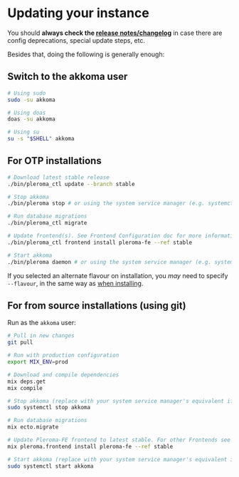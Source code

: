 # Updating your instance

You should **always check the [release notes/changelog](https://akkoma.dev/AkkomaGang/akkoma/src/branch/stable/CHANGELOG.md)** in case there are config deprecations, special update steps, etc.

Besides that, doing the following is generally enough:
## Switch to the akkoma user
```sh
# Using sudo
sudo -su akkoma

# Using doas
doas -su akkoma

# Using su
su -s "$SHELL" akkoma
```

## For OTP installations
```sh
# Download latest stable release
./bin/pleroma_ctl update --branch stable

# Stop akkoma
./bin/pleroma stop # or using the system service manager (e.g. systemctl stop akkoma)

# Run database migrations
./bin/pleroma_ctl migrate

# Update frontend(s). See Frontend Configuration doc for more information.
./bin/pleroma_ctl frontend install pleroma-fe --ref stable

# Start akkoma
./bin/pleroma daemon # or using the system service manager (e.g. systemctl start akkoma)
```

If you selected an alternate flavour on installation, 
you _may_ need to specify `--flavour`, in the same way as 
[when installing](../../installation/otp_en#detecting-flavour).

## For from source installations (using git)
Run as the `akkoma` user:

```sh
# Pull in new changes
git pull

# Run with production configuration
export MIX_ENV=prod

# Download and compile dependencies
mix deps.get
mix compile

# Stop akkoma (replace with your system service manager's equivalent if different)
sudo systemctl stop akkoma

# Run database migrations
mix ecto.migrate

# Update Pleroma-FE frontend to latest stable. For other Frontends see Frontend Configration doc for more information.
mix pleroma.frontend install pleroma-fe --ref stable

# Start akkoma (replace with your system service manager's equivalent if different)
sudo systemctl start akkoma
```
